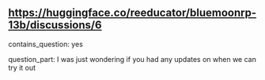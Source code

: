 ## https://huggingface.co/reeducator/bluemoonrp-13b/discussions/6

contains_question: yes

question_part: I was just wondering if you had any updates on when we can try it out